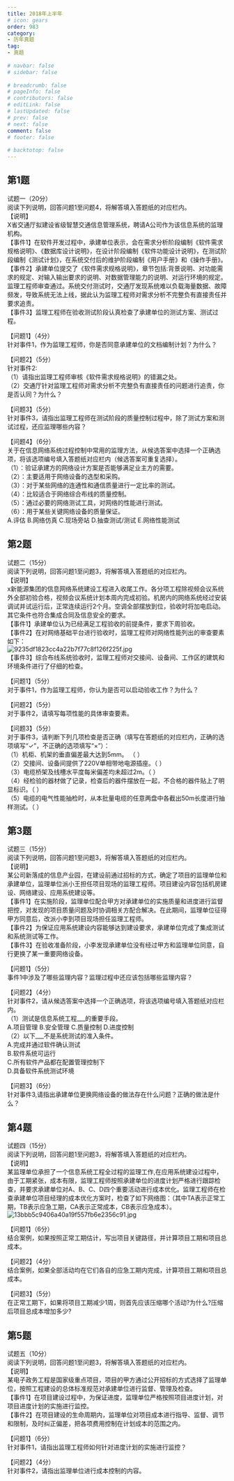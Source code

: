 ```yaml
---  
title: 2018年上半年  
# icon: gears  
order: 983  
category:  
- 历年真题  
tag:  
- 真题  
  
# navbar: false  
# sidebar: false  
  
# breadcrumb: false  
# pageInfo: false  
# contributors: false  
# editLink: false  
# lastUpdated: false  
# prev: false  
# next: false  
comment: false  
# footer: false  
  
# backtotop: false  
---  
```

## 第1题 ##

试题一（20分）  
阅读下列说明，回答问题1至问题4，将解答填入答题纸的对应栏内。  
【说明】  
X省交通厅拟建设省级智慧交通信息管理系统，聘请A公司作为该信息系统的监理机构。  
【事件1】在软件开发过程中，承建单位表示，会在需求分析阶段编制《软件需求规格说明》、《数据库设计说明》，在设计阶段编制《软件功能设计说明》，在测试阶段编制《测试计划》，在系统交付后的维护阶段编制《用户手册》和《操作手册》。  
【事件2】承建单位提交了《软件需求规格说明》，章节包括:背景说明、对功能需求的规定、对输入输出要求的说明、对数据管理能力的说明、对运行环境的规定。监理工程师审查通过。系统交付测试时，交通厅发现系统难以负载海量数据、故障频发，导致系统无法上线，据此认为监理工程师对需求分析不完整负有直接责任并要求追责。  
【事件3】监理工程师在验收测试阶段认真检查了承建单位的测试方案、测试过程。  
  
【问题1】（4分）  
针对事件1，作为监理工程师，你是否同意承建单位的文档编制计划？为什么？  
  
【问题2】（5分）  
针对事件2:  
（1）请指出监理工程师审核《软件需求规格说明》的错漏之处。  
（2）交通厅针对监理工程师对需求分析不完整负有直接责任的问题进行追责，你是否认同？为什么？  
  
【问题3】（5分）  
针对事件3，请指出监理工程师在测试阶段的质量控制过程中，除了测试方案和测试过程，还应监理哪些内容？  
  
【问题4】（6分）  
关于在信息网络系统过程控制中常用的监理方法，从候选答案中选择一个正确选项，将该选项编号填入答题纸对应栏内（候选答案可重复选择）。  
（1）：验证承建方的网络设计方案是否能够满足业主方的需要。  
（2）：主要适用于网络设备的选型和采购。  
（3）：对于某些网络的连通性和通信质量进行一定比率的测试。  
（4）：比较适合于网络综合布线的质量控制。  
（5）：通过必要的网络测试工具，对网络的性能进行测试。  
（6）：用于某些关键网络设备的质量保证。  
A.评估 B.网络仿真 C.现场旁站 D.抽查测试/测试 E.网络性能测试  


## 第2题 ##

试题二（15分）  
阅读下列说明，回答问题1至问题3，将解答填入答题纸的对应栏内。  
【说明】  
x新能源集团的信息网络系统建设工程进入收尾工作。各分项工程除视频会议系统外全部初验合格，视频会议系统计划本周内完成初验。机房内的网络系统经过安装调试并试运行后，正常连续运行2个月。空调全部摆放到位，验收时将加电启动。其它条件也符合集成合同及信息安全的要求。  
【事件1】承建单位认为已经满足工程验收的前提条件，要求下周验收。  
【事件2】在对网络基础平台进行验收时，监理工程师对网络性能列出的审查要素如下：  
![9235df1823cc4a22b7f77c8f126f225f.jpg][]  
【事件3】综合布线系统验收时，监理工程师对交接间、设备间、工作区的建筑和环境条件进行了仔细的检查。  
  
【问题1】（5分）  
对于事件1，作为监理工程师，你认为是否可以启动验收工作？为什么？  
  
【问题2】（5分）  
对于事件2，请填写每项性能的具体审查要素。  
  
【问题3】（5分）  
对于事件3，请判断下列几项检查是否正确（填写在答题纸的对应栏内，正确的选项填写“✓”，不正确的选项填写“×”）：  
（1）机柜、机架的垂直偏差最大达到5mm。 （ ）  
（2）交接间、设备间提供了220V单相带地电源插座。（ ）  
（3）电缆桥架及线槽水平度每米偏差均未超过2m。（ ）  
（4）经检验的器材做了记录，检查后的器件摆放在一起，不合格的器件贴上了明显标识。（ ）  
（5）电缆的电气性能抽检时，从本批量电缆的任意两盘中各截出50m长度进行抽样测试。（ ）  


## 第3题 ##

试题三（15分）  
阅读下列说明，回答问题1至问题3，将解答填入答题纸的对应栏内。  
【说明】  
某公司新落成的信息产业园，在建设前通过招标的方式，确定了项目的监理单位和承建单位，监理单位派小王担任项目现场的监理工程师。项目建设内容包括机房建设、网络建设、应用系统建设等。  
【事件1】在实施阶段，监理单位配合甲方对承建单位的实施质量和进度进行监督把控，对发现的项目质量问题及时协调相关方配合解决。在此期间，监理单位征得甲方同意后，改派小李到项目现场担任监理工程师。  
【事件2】为保证应用系统建设内容能够达到建设要求，承建单位完成了集成测试和系统测试等工作。  
【事件3】在验收准备阶段，小李发现承建单位没有经过甲方和监理单位同意，自行更换了某一重要网络设备。  
  
【问题1】（5分）  
事件1中涉及了哪些监理内容？监理过程中还应该包括哪些监理内容？  
  
【问题2】（4分）  
针对事件2，请从候选答案中选择一个正确选项，将该选项编号填入答题纸对应栏内。  
（1）测试是信息系统工程\_\_\_的重要手段。  
A.项目管理 B.安全管理 C.质量控制 D.进度控制  
（2）以下\_\_\_不是系统测试的准入条件。  
A.完成并通过软件确认测试  
B.软件系统可运行  
C.所有软件产品都在配置管理控制下  
D.具备软件系统测试环境  
  
【问题3】（6分）  
针对事件3,请指出承建单位更换网络设备的做法存在什么问题？正确的做法是什么？  


## 第4题 ##

试题四（15分）  
阅读下列说明，回答问题1至问题3，将解答填入答题纸的对应栏内。  
【说明】  
某监理单位承担了一个信息系统工程全过程的监理工作,在应用系统建设过程中，由于工期紧张，成本有限，监理工程师按照承建单位的进度计划严格进行跟踪检查，并要求承建单位对A、B、C、D四个重要活动进行成本优化。监理工程师在检查承建单位项目经理的成本优化方案时，检查了如下网络图：（其中TA表示正常工期，TB表示应急工期，CA表示正常成本，CB表示应急成本）。  
![13bbb5c9406a40a19f557fb6e2356c91.jpg][]  
  
【问题1】（6分）  
结合案例，如果按照正常工期估计，写出项目关键路径，并计算项目工期和项目总成本。  
  
【问题2】（4分）  
结合案例，如果全部活动均在它们各自的应急工期内完成，计算项目工期和项目总成本。  
  
【问题3】（5分）  
在正常工期下，如果将项目工期减少1周，则首先应该压缩哪个活动?为什么?压缩后项目总成本增加多少?  


## 第5题 ##

试题五（10分）  
阅读下列说明，回答问题1至问题3，将解答填入答题纸的对应栏内。  
【说明】  
某电子政务工程是国家级重点项目，项目的甲方通过公开招标的方式选择了监理单位，按照工程建设的总体标准规范对承建单位进行监督、管理及检查。  
【事件1】在项目建设过程中，为保证进度，监理单位严格按照项目进度计划，对项目进度计划的实施进行监控。  
【事件2】在项目建设的生命周期内，监理单位对项目成本进行指导、监督、调节和限制，及时纠正偏差，把各项费用控制在计划成本的范围之内。  
  
【问题1】（6分）  
针对事件1，请指出监理工程师如何针对进度计划的实施进行监控？  
  
【问题2】（4分）  
针对事件2，请指出监理单位进行成本控制的内容。  



[9235df1823cc4a22b7f77c8f126f225f.jpg]: https://www.xkxxkx.cn/file/exam/software/信息系统监理师/案例/第2题/9235df1823cc4a22b7f77c8f126f225f.jpg
[13bbb5c9406a40a19f557fb6e2356c91.jpg]: https://www.xkxxkx.cn/file/exam/software/信息系统监理师/案例/第4题/13bbb5c9406a40a19f557fb6e2356c91.jpg
